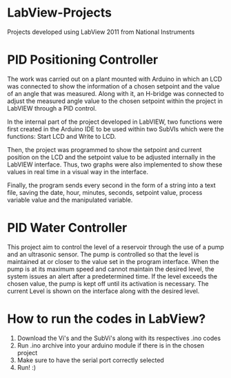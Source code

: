 # LabView-Projects
Projects developed using LabView 2011 from National Instruments

# PID Positioning Controller 
The work was carried out on a plant mounted with Arduino in which an LCD was connected to show the information of a chosen setpoint and the value of an angle that was measured. Along with it, an H-bridge was connected to adjust the measured angle value to the chosen setpoint within the project in LabVIEW through a PID control.

In the internal part of the project developed in LabVIEW, two functions were first created in the Arduino IDE to be used within two SubVIs which were the functions: Start LCD and Write to LCD.

Then, the project was programmed to show the setpoint and current position on the LCD and the setpoint value to be adjusted internally in the LabVIEW interface. Thus, two graphs were also implemented to show these values in real time in a visual way in the interface.

Finally, the program sends every second in the form of a string into a text file, saving the date, hour, minutes, seconds, setpoint value, process variable value and the manipulated variable.

# PID Water Controller
This project aim to control the level of a reservoir through the use of a pump and an ultrasonic sensor. The pump is controlled so that the level is maintained at or closer to the value set in the program interface. When the pump is at its maximum speed and cannot maintain the desired level, the system issues an alert after a predetermined time. 
If the level exceeds the chosen value, the pump is kept off until its activation is necessary. The current Level is shown on the interface along with the desired level.

# How to run the codes in LabView?
1) Download the Vi's and the SubVi's along with its respectives .ino codes
2) Run .ino archive into your arduino module if there is in the chosen project
3) Make sure to have the serial port correctly selected
4) Run! :)
